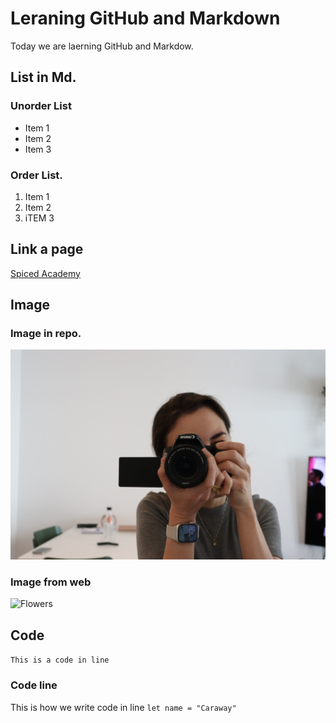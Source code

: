 # Leraning GitHub and Markdown

Today we are laerning GitHub and Markdow. 

## List in Md.

### Unorder List
- Item 1
- Item 2
- Item 3

### Order List.
1. Item 1
2. Item 2
3. iTEM 3
   
## Link a page
[Spiced Academy](https://www.spiced-academy.com/en)

## Image

### Image in repo.
![Ron](./IMG_3705.JPG)

### Image from web
![Flowers](https://hips.hearstapps.com/hmg-prod/images/close-up-of-tulips-blooming-in-field-royalty-free-image-1584131603.jpg)

## Code

`This is a code in line`

### Code line
This is how we write code in line `let name = "Caraway" `
